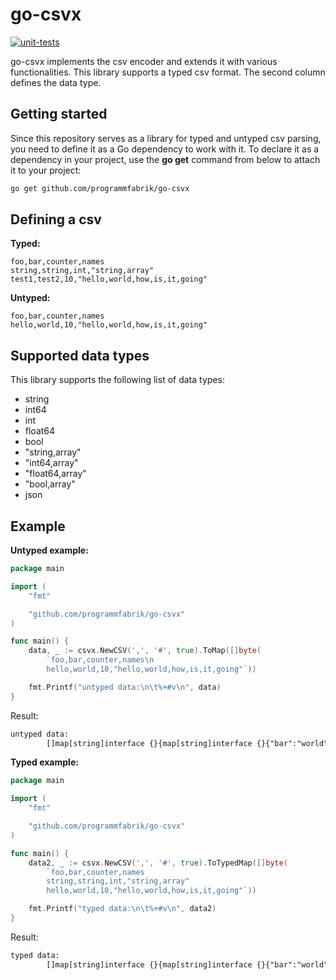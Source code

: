# go-csvx

[![unit-tests](https://github.com/programmfabrik/go-csvx/actions/workflows/tests.yml/badge.svg)](https://github.com/programmfabrik/go-csvx/actions/workflows/tests.yml)

go-csvx implements the csv encoder and extends it with various functionalities. This library supports a typed csv format. The second column defines the data type.

## Getting started

Since this repository serves as a library for typed and untyped csv parsing, you need to define it as a Go dependency to work with it. To declare it as a dependency in your project, use the **go get** command from below to attach it to your project:

```bash
go get github.com/programmfabrik/go-csvx
```

## Defining a csv

**Typed:**

```csv
foo,bar,counter,names
string,string,int,"string,array"
test1,test2,10,"hello,world,how,is,it,going"
```

**Untyped:**

```csv
foo,bar,counter,names
hello,world,10,"hello,world,how,is,it,going"
```

## Supported data types

This library supports the following list of data types:

- string
- int64
- int
- float64
- bool
- "string,array"
- "int64,array"
- "float64,array"
- "bool,array"
- json

## Example

**Untyped example:**

```go
package main

import (
    "fmt"

    "github.com/programmfabrik/go-csvx"
)

func main() {
    data, _ := csvx.NewCSV(',', '#', true).ToMap([]byte(
        `foo,bar,counter,names\n
        hello,world,10,"hello,world,how,is,it,going"`))

    fmt.Printf("untyped data:\n\t%+#v\n", data)
}

```

Result:

```txt
untyped data:
        []map[string]interface {}{map[string]interface {}{"bar":"world", "counter":"10", "foo":"hello", "names":"hello,world,how,is,it,going"}}
```

**Typed example:**

```go
package main

import (
    "fmt"

    "github.com/programmfabrik/go-csvx"
)

func main() {
    data2, _ := csvx.NewCSV(',', '#', true).ToTypedMap([]byte(
        `foo,bar,counter,names
        string,string,int,"string,array"
        hello,world,10,"hello,world,how,is,it,going"`))

    fmt.Printf("typed data:\n\t%+#v\n", data2)
}

```

Result:

```txt
typed data:
        []map[string]interface {}{map[string]interface {}{"bar":"world", "counter":10, "foo":"hello", "names":[]string{"hello", "world", "how", "is", "it", "going"}}}
```
